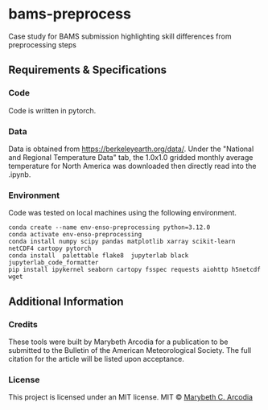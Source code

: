 # bams-preprocess
Case study for BAMS submission highlighting skill differences from preprocessing steps

## Requirements & Specifications

### Code

Code is written in pytorch.

### Data
Data is obtained from <https://berkeleyearth.org/data/>. Under the "National and Regional Temperature Data" tab, the 1.0x1.0 gridded monthly average temperature for North America was downloaded then directly read into the .ipynb. 

### Environment

Code was tested on local machines using the following environment.
```
conda create --name env-enso-preprocessing python=3.12.0
conda activate env-enso-preprocessing
conda install numpy scipy pandas matplotlib xarray scikit-learn netCDF4 cartopy pytorch
conda install  palettable flake8  jupyterlab black jupyterlab_code_formatter
pip install ipykernel seaborn cartopy fsspec requests aiohttp h5netcdf wget
```

## Additional Information

### Credits

These tools were built by Marybeth Arcodia for a publication to be submitted to the Bulletin of the American Meteorological Society. The full citation for the article will be listed upon acceptance. 

### License

This project is licensed under an MIT license.
MIT © [Marybeth C. Arcodia](https://github.com/mbarcodia)

